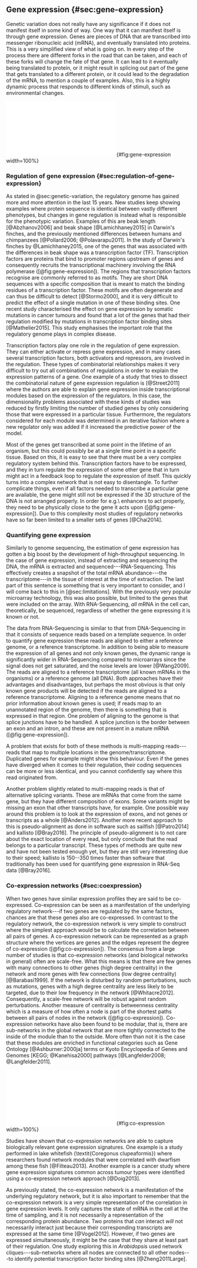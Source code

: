 ## Gene expression {#sec:gene-expression}

Genetic variation does not really have any significance if it does not manifest itself in some kind of way. One way that it can manifest itself is through gene expression. Genes are pieces of DNA that are transcribed into messenger ribonucleic acid (mRNA), and eventually translated into proteins. This is a very simplified view of what is going on. In every step of the process there are different forks in the road that can be taken, and each of these forks will change the fate of that gene. It can lead to it eventually being translated to protein, or it might result in splicing out part of the gene that gets translated to a different protein, or it could lead to the degradation of the mRNA, to mention a couple of examples. Also, this is a highly dynamic process that responds to different kinds of stimuli, such as environmental changes.

![Schematic overview of gene expression. The transcriptional machinery including the RNA polymerase (1) is recruited to the promoter of the gene to be expressed by transcription factors (2) that bind to the promoter and any enhancers (3) through specific motifs in the DNA (4). The DNA is then translated to RNA by the RNA polymerase (4) and introns are spliced out (5) before the mature mRNA is translated into protein. This is a simplified view of how coding regions are transcribed.](figures/transcription.pdf){#fig:gene-expression width=100%}

### Regulation of gene expression {#sec:regulation-of-gene-expression}

As stated in @sec:genetic-variation, the regulatory genome has gained more and more attention in the last 15 years. New studies keep showing examples where protein sequence is identical between vastly different phenotypes, but changes in gene regulation is instead what is responsible for the phenotypic variation. Examples of this are beak length [@Abzhanov2006] and beak shape [@Lamichhaney2015] in Darwin's finches, and the previously mentioned differences between humans and chimpanzees [@Pollard2006; @Polavarapu2011]. In the study of Darwin's finches by @Lamichhaney2015, one of the genes that was associated with the differences in beak shape was a transcription factor (TF). Transcription factors are proteins that bind to promoter regions upstream of genes and consequently recruits the transcriptional machinery involving the RNA polymerase ([@fig:gene-expression]). The regions that transcription factors recognise are commonly referred to as motifs. They are short DNA sequences with a specific composition that is meant to match the binding residues of a transcription factor. These motifs are often degenerate and can thus be difficult to detect [@Stormo2000], and it is very difficult to predict the effect of a single mutation in one of these binding sites. One recent study characterised the effect on gene expression by somatic mutations in cancer tumours and found that a lot of the genes that had their regulation modified by mutations in transcription factor binding sites [@Mathelier2015]. This study emphasises the important role that the regulatory genome plays in complex disease.

Transcription factors play one role in the regulation of gene expression. They can either activate or repress gene expression, and in many cases several transcription factors, both activators and repressors, are involved in the regulation. These types of combinatorial relationships makes it very difficult to try out all combinations of regulations in order to explain the expression patterns of a gene. One example of a study that tries to dissect the combinatorial nature of gene expression regulation is [@Street2011] where the authors are able to explain gene expression inside transcriptional modules based on the expression of the regulators. In this case, the dimensionality problems associated with these kinds of studies was reduced by firstly limiting the number of studied genes by only considering those that were expressed in a particular tissue. Furthermore, the regulators considered for each module was determined in an iterative fashion where a new regulator only was added if it increased the predictive power of the model.

Most of the genes get transcribed at some point in the lifetime of an organism, but this could possibly be at a single time point in a specific tissue. Based on this, it is easy to see that there must be a very complex regulatory system behind this. Transcription factors have to be expressed, and they in turn regulate the expression of some other gene that in turn might act in a feedback loop to regulate the expression of itself. This quickly turns into a complex network that is not easy to disentangle. To further complicate things, even if all factors needed to transcribe a particular gene are available, the gene might still not be expressed if the 3D structure of the DNA is not arranged properly. In order for e.g.\ enhancers to act properly, they need to be physically close to the gene it acts upon ([@fig:gene-expression]). Due to this complexity most studies of regulatory networks have so far been limited to a smaller sets of genes [@Chai2014].

### Quantifying gene expression

Similarly to genome sequencing, the estimation of gene expression has gotten a big boost by the development of high-throughput sequencing. In the case of gene expression, instead of extracting and sequencing the DNA, the mRNA is extracted and sequenced---RNA-Sequencing. This effectively creates a snapshot of the total mRNA abundance---the transcriptome---in the tissue of interest at the time of extraction. The last part of this sentence is something that is very important to consider, and I will come back to this in [@sec:limitations]. With the previously very popular microarray technology, this was also possible, but limited to the genes that were included on the array. With RNA-Sequencing, *all* mRNA in the cell can, theoretically, be sequenced, regardless of whether the gene expressing it is known or not.

The data from RNA-Sequencing is similar to that from DNA-Sequencing in that it consists of sequence reads based on a template sequence. In order to quantify gene expression these reads are aligned to either a reference genome, or a reference transcriptome. In addition to being able to measure the expression of all genes and not only known genes, the dynamic range is significantly wider in RNA-Sequencing compared to microarrays since the signal does not get saturated, and the noise levels are lower [@Wang2009]. The reads are aligned to a reference transcriptome (all known mRNAs in the organisms) or a reference genome (all DNA). Both approaches have their advantages and disadvantages, but perhaps the most obvious is that only known gene products will be detected if the reads are aligned to a reference transcriptome. Aligning to a reference genome means that no prior information about known genes is used; if reads map to an unannotated region of the genome, then there is something that is expressed in that region. One problem of aligning to the genome is that splice junctions have to be handled. A splice junction is the border between an exon and an intron, and these are not present in a mature mRNA ([@fig:gene-expression]).

A problem that exists for both of these methods is multi-mapping reads---reads that map to multiple locations in the genome/transcriptome. Duplicated genes for example might show this behaviour. Even if the genes have diverged when it comes to their regulation, their coding sequences can be more or less identical, and you cannot confidently say where this read originated from.

Another problem slightly related to multi-mapping reads is that of alternative splicing variants. These are mRNAs that come from the same gene, but they have different composition of exons. Some variants might be missing an exon that other transcripts have, for example.
One possible way around this problem is to look at the expression of exons, and not genes or transcripts as a whole [@Anders2012]. Another more recent approach to this is pseudo-alignment as done in software such as sailfish [@Patro2014] and kallisto [@Bray2016]. The principle of pseudo-alignment is to not care about the exact location of every read, but only conclude that the read belongs to a particular transcript. These types of methods are quite new and have not been tested enough yet, but they are still very interesting due to their speed; kallisto is 150--350 times faster than software that traditionally has been used for quantifying gene expression in RNA-Seq data [@Bray2016].

### Co-expression networks {#sec:coexpression}

When two genes have similar expression profiles they are said to be co-expressed. Co-expression can be seen as a manifestation of the underlying regulatory network---if two genes are regulated by the same factors, chances are that these genes also are co-expressed. In contrast to the regulatory network, the co-expression network is very simple to construct where the simplest approach would be to calculate the correlation between all pairs of genes. A co-expression network can be represented as a graph structure where the vertices are genes and the edges represent the degree of co-expression ([@fig:co-expression]). The consensus from a large number of studies is that co-expression networks (and biological networks in general) often are scale-free. What this means is that there are few genes with many connections to other genes (high degree centrality) in the network and more genes with few connections (low degree centrality) [@Barabasi1999].
If the network is disturbed by random perturbations, such as mutations, genes with a high degree centrality are less likely to be targeted, due to their low frequency in the network [@Whitacre2012]. Consequently, a scale-free network will be robust against random perturbations.
Another measure of centrality is betweenness centrality which is a measure of how often a node is part of the shortest paths between all pairs of nodes in the network ([@fig:co-expression]).
Co-expression networks have also been found to be modular, that is, there are sub-networks in the global network that are more tightly connected to the inside of the module than to the outside. More often than not it is the case that these modules are enriched in functional categories such as Gene Ontology [@Ashburner:2000ja] terms or Kyoto Encyclopedia of Genes and Genomes [KEGG; @Kanehisa2000] pathways [@Langfelder2008; @Langfelder2011].

![If the expression of two genes is correlated (left), they are said to be co-expressed. This can be represented as a graph, or network, structure (right) where each node represents a gene, and the edges between nodes represent significant co-expression. Modules in the network are defined as sub-networks (represented here by node color) that have a stronger connections to genes in the module compared to genes outside the module.](figures/coexpression.pdf){#fig:co-expression width=100%}

Studies have shown that co-expression networks are able to capture biologically relevant gene expression signatures. One example is a study performed in lake whitefish (\textit{Coregonus clupeaformis}) where researchers found network modules that were correlated with dwarfism among these fish [@Filteau2013]. Another example is a cancer study where gene expression signatures common across tumour types were identified using a co-expression network approach [@Doig2013].

As previously stated, the co-expression network is a manifestation of the underlying regulatory network, but it is also important to remember that the co-expression network is a very simple representation of the correlation in gene expression levels. It only captures the state of mRNA in the cell at the time of sampling, and it is not necessarily a representation of the corresponding protein abundance. Two proteins that *can* interact *will* not necessarily interact just because their corresponding transcripts are expressed at the same time [@Vogel2012]. However, if two genes are expressed simultaneously, it might be the case that they share at least part of their regulation. One study exploring this in *Arabidopsis* used network cliques---sub-networks where all nodes are connected to all other nodes---to identify potential transcription factor binding sites [@Zheng2011Large].
